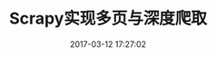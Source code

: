 ---
title: Scrapy实现多页与深度爬取
date: 2017-03-12 17:27:02
permalink: /pages/fa909e/
categories:
  - python
  - 爬虫
tags:
  - Python
  - 爬虫
---